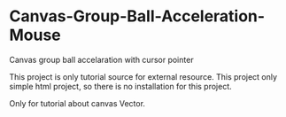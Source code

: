 # Canvas-Group-Ball-Acceleration-Mouse

Canvas group ball accelaration with cursor pointer

This project is only tutorial source for external resource. This project only simple html project, so there is no installation for this project.

Only for tutorial about canvas Vector.
